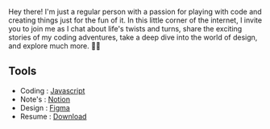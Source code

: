 
Hey there! I'm just a regular person with a passion for playing with code and creating things just for the fun of it. In this little corner of the internet, I invite you to join me as I chat about life's twists and turns, share the exciting stories of my coding adventures, take a deep dive into the world of design, and explore much more.
🚀✨

## Tools

- Coding : [Javascript](https://exploringjs.com/impatient-js/toc.html)
- Note's : [Notion](https://www.notion.so/)
- Design : [Figma](www.figma.com)
- Resume : [Download](https://drive.google.com/file/d/1ft2MavvsOjeYXiJbApqxPW4g_LtIr2Ta/view?usp=sharing)

